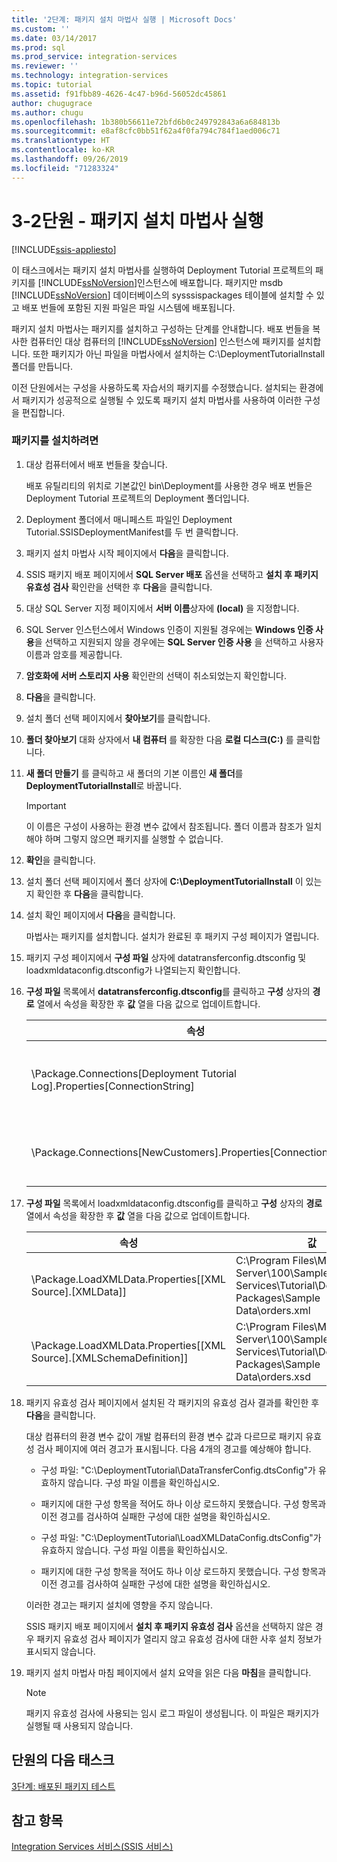 ```yaml
---
title: '2단계: 패키지 설치 마법사 실행 | Microsoft Docs'
ms.custom: ''
ms.date: 03/14/2017
ms.prod: sql
ms.prod_service: integration-services
ms.reviewer: ''
ms.technology: integration-services
ms.topic: tutorial
ms.assetid: f91fbb89-4626-4c47-b96d-56052dc45861
author: chugugrace
ms.author: chugu
ms.openlocfilehash: 1b380b56611e72bfd6b0c249792843a6a684813b
ms.sourcegitcommit: e8af8cfc0bb51f62a4f0fa794c784f1aed006c71
ms.translationtype: HT
ms.contentlocale: ko-KR
ms.lasthandoff: 09/26/2019
ms.locfileid: "71283324"
---
```

# <a name="lesson-3-2---running-the-package-installation-wizard"></a>3-2단원 - 패키지 설치 마법사 실행

[!INCLUDE[ssis-appliesto](../includes/ssis-appliesto-ssvrpluslinux-asdb-asdw-xxx.md)]


이 태스크에서는 패키지 설치 마법사를 실행하여 Deployment Tutorial 프로젝트의 패키지를 [!INCLUDE[ssNoVersion](../includes/ssnoversion-md.md)]인스턴스에 배포합니다. 패키지만 msdb [!INCLUDE[ssNoVersion](../includes/ssnoversion-md.md)] 데이터베이스의 sysssispackages 테이블에 설치할 수 있고 배포 번들에 포함된 지원 파일은 파일 시스템에 배포됩니다.  
  
패키지 설치 마법사는 패키지를 설치하고 구성하는 단계를 안내합니다. 배포 번들을 복사한 컴퓨터인 대상 컴퓨터의 [!INCLUDE[ssNoVersion](../includes/ssnoversion-md.md)] 인스턴스에 패키지를 설치합니다. 또한 패키지가 아닌 파일을 마법사에서 설치하는 C:\DeploymentTutorialInstall 폴더를 만듭니다.  
  
이전 단원에서는 구성을 사용하도록 자습서의 패키지를 수정했습니다. 설치되는 환경에서 패키지가 성공적으로 실행될 수 있도록 패키지 설치 마법사를 사용하여 이러한 구성을 편집합니다.  
  
### <a name="to-install-the-packages"></a>패키지를 설치하려면  
  
1.  대상 컴퓨터에서 배포 번들을 찾습니다.  
  
    배포 유틸리티의 위치로 기본값인 bin\Deployment를 사용한 경우 배포 번들은 Deployment Tutorial 프로젝트의 Deployment 폴더입니다.  
  
2.  Deployment 폴더에서 매니페스트 파일인 Deployment Tutorial.SSISDeploymentManifest를 두 번 클릭합니다.  
  
3.  패키지 설치 마법사 시작 페이지에서 **다음**을 클릭합니다.  
  
4.  SSIS 패키지 배포 페이지에서 **SQL Server 배포** 옵션을 선택하고 **설치 후 패키지 유효성 검사** 확인란을 선택한 후 **다음**을 클릭합니다.  
  
5.  대상 SQL Server 지정 페이지에서 **서버 이름**상자에 **(local)** 을 지정합니다.  
  
6.  SQL Server 인스턴스에서 Windows 인증이 지원될 경우에는 **Windows 인증 사용**을 선택하고 지원되지 않을 경우에는 **SQL Server 인증 사용** 을 선택하고 사용자 이름과 암호를 제공합니다.  
  
7.  **암호화에 서버 스토리지 사용** 확인란의 선택이 취소되었는지 확인합니다.  
  
8.  **다음**을 클릭합니다.  
  
9. 설치 폴더 선택 페이지에서 **찾아보기**를 클릭합니다.  
  
10. **폴더 찾아보기** 대화 상자에서 **내 컴퓨터** 를 확장한 다음 **로컬 디스크(C:)** 를 클릭합니다.  
  
11. **새 폴더 만들기** 를 클릭하고 새 폴더의 기본 이름인 **새 폴더**를 **DeploymentTutorialInstall**로 바꿉니다.  
  
    > [!IMPORTANT]  
    > 이 이름은 구성이 사용하는 환경 변수 값에서 참조됩니다. 폴더 이름과 참조가 일치해야 하며 그렇지 않으면 패키지를 실행할 수 없습니다.  
  
12. **확인**을 클릭합니다.  
  
13. 설치 폴더 선택 페이지에서 폴더 상자에 **C:\DeploymentTutorialInstall** 이 있는지 확인한 후 **다음**을 클릭합니다.  
  
14. 설치 확인 페이지에서 **다음**을 클릭합니다.  
  
    마법사는 패키지를 설치합니다. 설치가 완료된 후 패키지 구성 페이지가 열립니다.  
  
15. 패키지 구성 페이지에서 **구성 파일** 상자에 datatransferconfig.dtsconfig 및 loadxmldataconfig.dtsconfig가 나열되는지 확인합니다.  
  
16. **구성 파일** 목록에서 **datatransferconfig.dtsconfig**를 클릭하고 **구성** 상자의 **경로** 열에서 속성을 확장한 후 **값** 열을 다음 값으로 업데이트합니다.  
  
    |속성|값|업데이트된 값|  
    |------------|---------|-----------------|  
    |\Package.Connections[Deployment Tutorial Log].Properties[ConnectionString]|C:\Program Files\Microsoft SQL Server\100\Samples\Integration Services\Tutorial\Deploying Packages\Completed Packages\Deployment Tutorial Log|C:\DeploymentTutorialInstall\Deployment Tutorial Log|  
    |\Package.Connections[NewCustomers].Properties[ConnectionString]|C:\Program Files\Microsoft SQL Server\100\Samples\Integration Services\Tutorial\Deploying Packages\Sample Data\NewCustomers.txt|C:\DeploymentTutorialInstall\NewCustomers.txt|  
  
17. **구성 파일** 목록에서 loadxmldataconfig.dtsconfig를 클릭하고 **구성** 상자의 **경로** 열에서 속성을 확장한 후 **값** 열을 다음 값으로 업데이트합니다.  
  
    |속성|값|업데이트된 값|  
    |------------|---------|-----------------|  
    |\Package.LoadXMLData.Properties[[XML Source].[XMLData]]|C:\Program Files\Microsoft SQL Server\100\Samples\Integration Services\Tutorial\Deploying Packages\Sample Data\orders.xml|C:\DeploymentTutorialInstall\orders.xml|  
    |\Package.LoadXMLData.Properties[[XML Source].[XMLSchemaDefinition]]|C:\Program Files\Microsoft SQL Server\100\Samples\Integration Services\Tutorial\Deploying Packages\Sample Data\orders.xsd|C:\DeploymentTutorialInstall\orders.xsd|  
  
18. 패키지 유효성 검사 페이지에서 설치된 각 패키지의 유효성 검사 결과를 확인한 후 **다음**을 클릭합니다.  
  
    대상 컴퓨터의 환경 변수 값이 개발 컴퓨터의 환경 변수 값과 다르므로 패키지 유효성 검사 페이지에 여러 경고가 표시됩니다. 다음 4개의 경고를 예상해야 합니다.  
  
    -   구성 파일: "C:\DeploymentTutorial\DataTransferConfig.dtsConfig"가 유효하지 않습니다. 구성 파일 이름을 확인하십시오.  
  
    -   패키지에 대한 구성 항목을 적어도 하나 이상 로드하지 못했습니다. 구성 항목과 이전 경고를 검사하여 실패한 구성에 대한 설명을 확인하십시오.  
  
    -   구성 파일: "C:\DeploymentTutorial\LoadXMLDataConfig.dtsConfig"가 유효하지 않습니다. 구성 파일 이름을 확인하십시오.  
  
    -   패키지에 대한 구성 항목을 적어도 하나 이상 로드하지 못했습니다. 구성 항목과 이전 경고를 검사하여 실패한 구성에 대한 설명을 확인하십시오.  
  
    이러한 경고는 패키지 설치에 영향을 주지 않습니다.  
  
    SSIS 패키지 배포 페이지에서 **설치 후 패키지 유효성 검사** 옵션을 선택하지 않은 경우 패키지 유효성 검사 페이지가 열리지 않고 유효성 검사에 대한 사후 설치 정보가 표시되지 않습니다.  
  
19. 패키지 설치 마법사 마침 페이지에서 설치 요약을 읽은 다음 **마침**을 클릭합니다.  
  
    > [!NOTE]  
    > 패키지 유효성 검사에 사용되는 임시 로그 파일이 생성됩니다. 이 파일은 패키지가 실행될 때 사용되지 않습니다.  
  
## <a name="next-task-in-lesson"></a>단원의 다음 태스크  
[3단계: 배포된 패키지 테스트](../integration-services/lesson-3-3-testing-the-deployed-packages.md)  
  
## <a name="see-also"></a>참고 항목  
[Integration Services 서비스&#40;SSIS 서비스&#41;](../integration-services/service/integration-services-service-ssis-service.md)  
